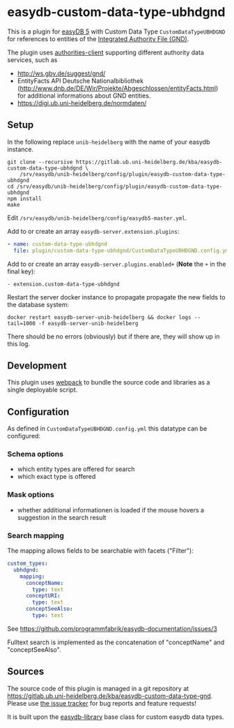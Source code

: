 # easydb-custom-data-type-ubhdgnd

This is a plugin for [easyDB 5](http://5.easydb.de/) with Custom Data Type
`CustomDataTypeUBHDGND` for references to entities of the [Integrated
Authority File (GND)](https://en.wikipedia.org/wiki/Integrated_Authority_File).

The plugin uses
[authorities-client](https://gitlab.ub.uni-heidelberg.de/Webservices/authorities-client)
supporting different authority data services, such as

  - http://ws.gbv.de/suggest/gnd/ 
  - EntityFacts API Deutsche Nationalbibliothek
    (http://www.dnb.de/DE/Wir/Projekte/Abgeschlossen/entityFacts.html) for
    additional informations about GND entities.
  - https://digi.ub.uni-heidelberg.de/normdaten/

## Setup

In the following replace `unib-heidelberg` with the name of your easydb instance.

```
git clone --recursive https://gitlab.ub.uni-heidelberg.de/kba/easydb-custom-data-type-ubhdgnd \
	/srv/easydb/unib-heidelberg/config/plugin/easydb-custom-data-type-ubhdgnd
cd /srv/easydb/unib-heidelberg/config/plugin/easydb-custom-data-type-ubhdgnd
npm install
make
```

Edit `/srv/easydb/unib-heidelberg/config/easydb5-master.yml`.

Add to or create an array `easydb-server.extension.plugins`:

```yaml
- name: custom-data-type-ubhdgnd
  file: plugin/custom-data-type-ubhdgnd/CustomDataTypeUBHDGND.config.yml
```

Add to or create an array `easydb-server.plugins.enabled+` (**Note** the `+` in the final key):

    - extension.custom-data-type-ubhdgnd

Restart the server docker instance to propagate propagate the new fields to the database system:

    docker restart easydb-server-unib-heidelberg && docker logs --tail=1000 -f easydb-server-unib-heidelberg 

There should be no errors (obviously) but if there are, they will show up in this log.

## Development

This plugin uses [webpack](https://github.com/webpack/webpack) to bundle the
source code and libraries as a single deployable script.

## Configuration

As defined in `CustomDataTypeUBHDGND.config.yml` this datatype can be configured:

### Schema options

* which entity types are offered for search
* which exact type is offered

### Mask options

* whether additional informationen is loaded if the mouse hovers a suggestion in the search result

### Search mapping

The mapping allows fields to be searchable with facets ("Filter"):
```yaml
custom_types:
  ubhdgnd:
    mapping:
      conceptName:
        type: text
      conceptURI:
        type: text
      conceptSeeAlso:
        type: text       
```

See https://github.com/programmfabrik/easydb-documentation/issues/3

Fulltext search is implemented as the concatenation of "conceptName" and "conceptSeeAlso".

## Sources

The source code of this plugin is managed in a git repository at
<https://gitlab.ub.uni-heidelberg.de/kba/easydb-custom-data-type-gnd>. Please
use [the issue
tracker](https://gitlab.ub.uni-heidelberg.de/kba/easydb-custom-data-type-gnd/issues)
for bug reports and feature requests!

It is built upon the
[easydb-library](https://github.com/programmfabrik/easydb-library) base class
for custom easydb data types.

